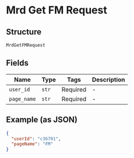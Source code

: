
# Mrd Get FM Request

## Structure

`MrdGetFMRequest`

## Fields

| Name | Type | Tags | Description |
|  --- | --- | --- | --- |
| `user_id` | `str` | Required | - |
| `page_name` | `str` | Required | - |

## Example (as JSON)

```json
{
  "userId": "c36701",
  "pageName": "FM"
}
```

